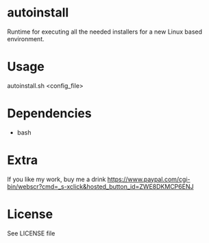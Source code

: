 # autoinstall
Runtime for executing all the needed installers for a new Linux based environment. 

Usage
=====
autoinstall.sh <config_file>


Dependencies
============

 * bash

 
Extra
=====

If you like my work, buy me a drink https://www.paypal.com/cgi-bin/webscr?cmd=_s-xclick&hosted_button_id=ZWE8DKMCP6ENJ


License
=======

See LICENSE file
